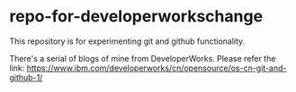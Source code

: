 # repo-for-developerworkschange
This repository is for experimenting git and github functionality. 

There's a serial of blogs of mine from DeveloperWorks. Please refer the link: 
https://www.ibm.com/developerworks/cn/opensource/os-cn-git-and-github-1/
